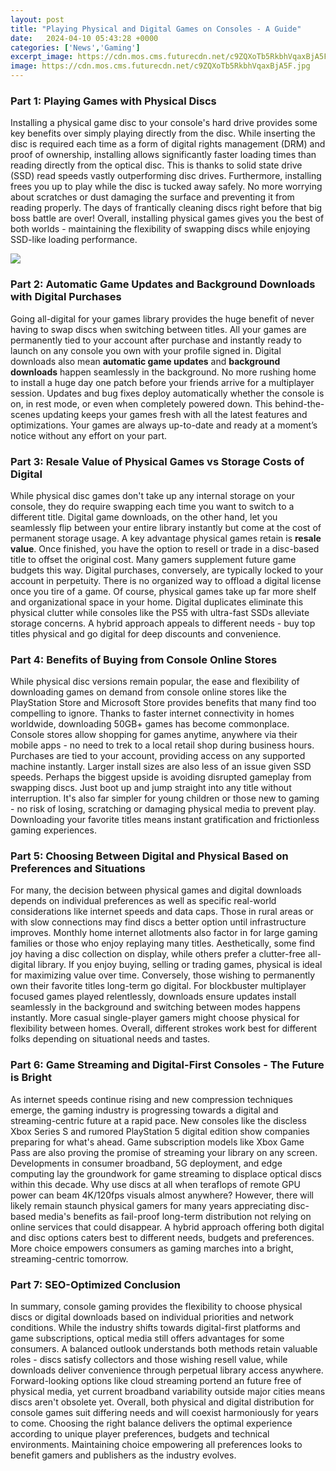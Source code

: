 ```yaml
---
layout: post
title: "Playing Physical and Digital Games on Consoles - A Guide"
date:   2024-04-10 05:43:28 +0000
categories: ['News','Gaming']
excerpt_image: https://cdn.mos.cms.futurecdn.net/c9ZQXoTb5RkbhVqaxBjA5F.jpg
image: https://cdn.mos.cms.futurecdn.net/c9ZQXoTb5RkbhVqaxBjA5F.jpg
---
```


### Part 1: Playing Games with Physical Discs
Installing a physical game disc to your console's hard drive provides some key benefits over simply playing directly from the disc. While inserting the disc is required each time as a form of digital rights management (DRM) and proof of ownership, installing allows significantly faster loading times than reading directly from the optical disc. This is thanks to solid state drive (SSD) read speeds vastly outperforming disc drives. 
Furthermore, installing frees you up to play while the disc is tucked away safely. No more worrying about scratches or dust damaging the surface and preventing it from reading properly. The days of frantically cleaning discs right before that big boss battle are over! Overall, installing physical games gives you the best of both worlds - maintaining the flexibility of swapping discs while enjoying SSD-like loading performance.

![](https://cdn.mos.cms.futurecdn.net/c9ZQXoTb5RkbhVqaxBjA5F.jpg)
### Part 2: **Automatic Game Updates** and **Background Downloads** with Digital Purchases
Going all-digital for your games library provides the huge benefit of never having to swap discs when switching between titles. All your games are permanently tied to your account after purchase and instantly ready to launch on any console you own with your profile signed in. Digital downloads also mean **automatic game updates** and **background downloads** happen seamlessly in the background.
No more rushing home to install a huge day one patch before your friends arrive for a multiplayer session. Updates and bug fixes deploy automatically whether the console is on, in rest mode, or even when completely powered down. This behind-the-scenes updating keeps your games fresh with all the latest features and optimizations. Your games are always up-to-date and ready at a moment’s notice without any effort on your part.
### Part 3: **Resale Value** of Physical Games vs Storage Costs of Digital  
While physical disc games don't take up any internal storage on your console, they do require swapping each time you want to switch to a different title. Digital game downloads, on the other hand, let you seamlessly flip between your entire library instantly but come at the cost of permanent storage usage.
A key advantage physical games retain is **resale value**. Once finished, you have the option to resell or trade in a disc-based title to offset the original cost. Many gamers supplement future game budgets this way. Digital purchases, conversely, are typically locked to your account in perpetuity. There is no organized way to offload a digital license once you tire of a game.
Of course, physical games take up far more shelf and organizational space in your home. Digital duplicates eliminate this physical clutter while consoles like the PS5 with ultra-fast SSDs alleviate storage concerns. A hybrid approach appeals to different needs - buy top titles physical and go digital for deep discounts and convenience.
### Part 4: Benefits of Buying from Console Online Stores  
While physical disc versions remain popular, the ease and flexibility of downloading games on demand from console online stores like the PlayStation Store and Microsoft Store provides benefits that many find too compelling to ignore. Thanks to faster internet connectivity in homes worldwide, downloading 50GB+ games has become commonplace. 
Console stores allow shopping for games anytime, anywhere via their mobile apps - no need to trek to a local retail shop during business hours. Purchases are tied to your account, providing access on any supported machine instantly. Larger install sizes are also less of an issue given SSD speeds. 
Perhaps the biggest upside is avoiding disrupted gameplay from swapping discs. Just boot up and jump straight into any title without interruption. It's also far simpler for young children or those new to gaming - no risk of losing, scratching or damaging physical media to prevent play. Downloading your favorite titles means instant gratification and frictionless gaming experiences.
### Part 5: Choosing Between Digital and Physical Based on Preferences and Situations
For many, the decision between physical games and digital downloads depends on individual preferences as well as specific real-world considerations like internet speeds and data caps. Those in rural areas or with slow connections may find discs a better option until infrastructure improves. Monthly home internet allotments also factor in for large gaming families or those who enjoy replaying many titles. 
Aesthetically, some find joy having a disc collection on display, while others prefer a clutter-free all-digital library. If you enjoy buying, selling or trading games, physical is ideal for maximizing value over time. Conversely, those wishing to permanently own their favorite titles long-term go digital. 
For blockbuster multiplayer focused games played relentlessly, downloads ensure updates install seamlessly in the background and switching between modes happens instantly. More casual single-player gamers might choose physical for flexibility between homes. Overall, different strokes work best for different folks depending on situational needs and tastes.
### Part 6: Game Streaming and Digital-First Consoles - The Future is Bright 
As internet speeds continue rising and new compression techniques emerge, the gaming industry is progressing towards a digital and streaming-centric future at a rapid pace. New consoles like the discless Xbox Series S and rumored PlayStation 5 digital edition show companies preparing for what's ahead. 
Game subscription models like Xbox Game Pass are also proving the promise of streaming your library on any screen. Developments in consumer broadband, 5G deployment, and edge computing lay the groundwork for game streaming to displace optical discs within this decade. Why use discs at all when teraflops of remote GPU power can beam 4K/120fps visuals almost anywhere? 
However, there will likely remain staunch physical gamers for many years appreciating disc-based media's benefits as fail-proof long-term distribution not relying on online services that could disappear. A hybrid approach offering both digital and disc options caters best to different needs, budgets and preferences. More choice empowers consumers as gaming marches into a bright, streaming-centric tomorrow.
### Part 7: SEO-Optimized Conclusion
In summary, console gaming provides the flexibility to choose physical discs or digital downloads based on individual priorities and network conditions. While the industry shifts towards digital-first platforms and game subscriptions, optical media still offers advantages for some consumers. 
A balanced outlook understands both methods retain valuable roles - discs satisfy collectors and those wishing resell value, while downloads deliver convenience through perpetual library access anywhere. Forward-looking options like cloud streaming portend an future free of physical media, yet current broadband variability outside major cities means discs aren't obsolete yet. 
Overall, both physical and digital distribution for console games suit differing needs and will coexist harmoniously for years to come. Choosing the right balance delivers the optimal experience according to unique player preferences, budgets and technical environments. Maintaining choice empowering all preferences looks to benefit gamers and publishers as the industry evolves.